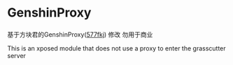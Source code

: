 # GenshinProxy

### 
 基于方块君的GenshinProxy([577fkj](https://github.com/577fkj)) 修改
勿用于商业

 This is an xposed module that does not use a proxy to enter the grasscutter server


